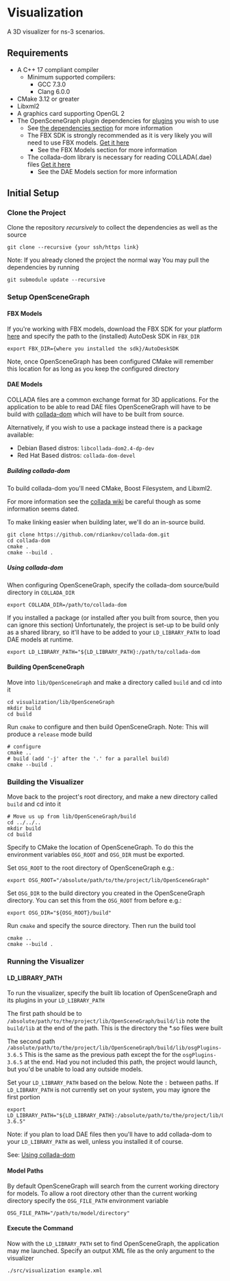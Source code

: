 # Visualization
A 3D visualizer for ns-3 scenarios.

## Requirements

* A C++ 17 compliant compiler
  * Minimum supported compilers:
    * GCC 7.3.0
    * Clang 6.0.0
* CMake 3.12 or greater
* Libxml2
* A graphics card supporting OpenGL 2
* The OpenSceneGraph plugin dependencies for [plugins](http://www.openscenegraph.org/index.php/documentation/guides/user-guides/61-osgplugins) you wish to use
  * See [the dependencies section](http://www.openscenegraph.org/index.php/download-section/dependencies) for more information
  * The FBX SDK is strongly recommended as it is very likely you will need to use FBX models. [Get it here](https://www.autodesk.com/developer-network/platform-technologies/fbx-sdk-2019-0)
    * See the FBX Models section for more information
  * The collada-dom library is necessary for reading COLLADA(.dae) files [Get it here](https://github.com/rdiankov/collada-dom)
    * See the DAE Models section for more information


## Initial Setup

### Clone the Project
Clone the repository _recursively_ to collect the dependencies as well as the source

```shell
git clone --recursive {your ssh/https link}
```

Note: If you already cloned the project the normal way
You may pull the dependencies by running

```shell
git submodule update --recursive
```

### Setup OpenSceneGraph

#### FBX Models
If you're working with FBX models, download the FBX SDK for your platform [here](https://www.autodesk.com/developer-network/platform-technologies/fbx-sdk-2019-0)
and specify the path to the (installed) AutoDesk SDK in `FBX_DIR`

```shell
export FBX_DIR={where you installed the sdk}/AutoDeskSDK
```
Note, once OpenSceneGraph has been configured CMake will remember this location for as long as you keep the configured directory

#### DAE Models
COLLADA files are a common exchange format for 3D applications. For the application to be able to read DAE files
OpenSceneGraph will have to be build with [collada-dom](https://github.com/rdiankov/collada-dom) which will have to be built
from source.

Alternatively, if you wish to use a package instead there is a package available:
* Debian Based distros: `libcollada-dom2.4-dp-dev`
* Red Hat Based distros: `collada-dom-devel`

##### Building collada-dom
To build collada-dom you'll need CMake, Boost Filesystem, and Libxml2.

For more information see the [collada wiki](https://www.khronos.org/collada/wiki/DOM_guide:_Setting_up)
be careful though as some information seems dated.

To make linking easier when building later, we'll do an in-source build.
```shell
git clone https://github.com/rdiankov/collada-dom.git
cd collada-dom
cmake .
cmake --build .
```

##### Using collada-dom
When configuring OpenSceneGraph, specify the collada-dom source/build directory in `COLLADA_DIR`

```shell
export COLLADA_DIR=/path/to/collada-dom
```

If you installed a package (or installed after you built from source, then you can ignore this section)
Unfortunately, the project is set-up to be build only as a shared library,
so it'll have to be added to your `LD_LIBRARY_PATH` to load DAE models at runtime.
```shell
export LD_LIBRARY_PATH="${LD_LIBRARY_PATH}:/path/to/collada-dom
```


#### Building OpenSceneGraph
Move into `lib/OpenSceneGraph` and make a directory called `build` and cd into it
```shell
cd visualization/lib/OpenSceneGraph
mkdir build
cd build
```

Run `cmake` to configure and then build OpenSceneGraph.
Note: This will produce a `release` mode build
```shell
# configure
cmake ..
# build (add '-j' after the '.' for a parallel build)
cmake --build .
```

### Building the Visualizer
Move back to the project's root directory, and make a new directory called `build` and cd into it
```shell
# Move us up from lib/OpenSceneGraph/build
cd ../../..
mkdir build
cd build
```

Specify to CMake the location of OpenSceneGraph.
To do this the environment variables `OSG_ROOT` and `OSG_DIR` must be exported.

Set `OSG_ROOT` to the root directory of OpenSceneGraph e.g.:
```shell
export OSG_ROOT="/absolute/path/to/the/project/lib/OpenSceneGraph"
```


Set `OSG_DIR` to the build directory you created in the OpenSceneGraph directory.
You can set this from the `OSG_ROOT` from before e.g.:
```shell
export OSG_DIR="${OSG_ROOT}/build"
```

Run `cmake` and specify the source directory. Then run the build tool
```shell
cmake ..
cmake --build .
```

### Running the Visualizer

#### LD_LIBRARY_PATH
To run the visualizer, specify the built lib location of OpenSceneGraph and its plugins
in your `LD_LIBRARY_PATH`

The first path should be to `/absolute/path/to/the/project/lib/OpenSceneGraph/build/lib`
note the `build/lib` at the end of the path. This is the directory the *.so files were built

The second path `/absolute/path/to/the/project/lib/OpenSceneGraph/build/lib/osgPlugins-3.6.5`
This is the same as the previous path except the for the `osgPlugins-3.6.5` at the end.
Had you not included this path, the project would launch, but you'd be unable to load
any outside models.

Set your `LD_LIBRARY_PATH` based on the below. Note the `:` between paths.
If `LD_LIBRARY_PATH` is not currently set on your system, you may ignore the first portion
```shell
export LD_LIBRARY_PATH="${LD_LIBRARY_PATH}:/absolute/path/to/the/project/lib/OpenSceneGraph/build/lib:/absolute/path/to/the/project/lib/OpenSceneGraph/build/lib/osgPlugins-3.6.5"
```

Note: if you plan to load DAE files then you'll have to add collada-dom to your `LD_LIBRARY_PATH` as well,
unless you installed it of course.

See: [Using collada-dom](#using-collada-dom)

#### Model Paths
By default OpenSceneGraph will search from the current working directory for models.
To allow a root directory other than the current working directory
specify the `OSG_FILE_PATH` environment variable
```shell
OSG_FILE_PATH="/path/to/model/directory"
```

#### Execute the Command
Now with the `LD_LIBRARY_PATH` set to find OpenSceneGraph, the application may me launched.
Specify an output XML file as the only argument to the visualizer
```shell
./src/visualization example.xml
```
